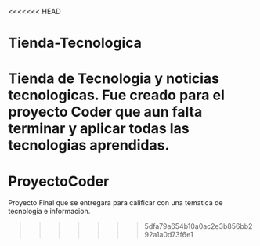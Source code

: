 <<<<<<< HEAD
# Tienda-Tecnologica
Tienda de Tecnologia y noticias tecnologicas. Fue creado para el proyecto Coder que aun falta terminar y aplicar todas las tecnologias aprendidas.
=======
# ProyectoCoder
Proyecto Final que se entregara para calificar con una tematica de tecnologia e informacion.
>>>>>>> 5dfa79a654b10a0ac2e3b856bb292a1a0d73f6e1
